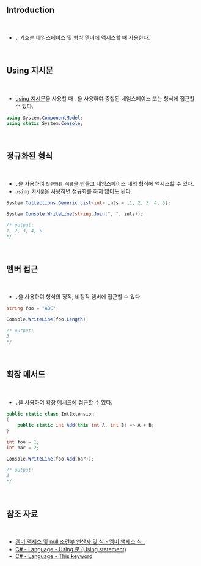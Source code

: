 ## Introduction

<br>

- `.` 기호는 네임스페이스 및 형식 멤버에 액세스할 때 사용한다.

<br>

## Using 지시문

<br>

- [using 지시문](https://peponi-paradise.tistory.com/entry/C-Language-Using-directive)을 사용할 때 `.`을 사용하여 중첩된 네임스페이스 또는 형식에 접근할 수 있다.

```cs
using System.ComponentModel;
using static System.Console;
```

<br>

## 정규화된 형식

<br>

- `.`을 사용하여 `정규화된 이름`을 만들고 네임스페이스 내의 형식에 액세스할 수 있다.
- `using 지시문`을 사용하면 정규화를 하지 않아도 된다.

```cs
System.Collections.Generic.List<int> ints = [1, 2, 3, 4, 5];

System.Console.WriteLine(string.Join(", ", ints));

/* output:
1, 2, 3, 4, 5
*/
```

<br>

## 멤버 접근

<br>

- `.`을 사용하여 형식의 정적, 비정적 멤버에 접근할 수 있다.

```cs
string foo = "ABC";

Console.WriteLine(foo.Length);

/* output:
3
*/
```

<br>

## 확장 메서드

<br>

- `.`을 사용하여 [확장 메서드](https://peponi-paradise.tistory.com/entry/C-Language-This-keyword)에 접근할 수 있다.

```cs
public static class IntExtension
{
    public static int Add(this int A, int B) => A + B;
}
```
```cs
int foo = 1;
int bar = 2;

Console.WriteLine(foo.Add(bar));

/* output:
3
*/
```

<br>

## 참조 자료

<br>

- [멤버 액세스 및 null 조건부 연산자 및 식 - 멤버 액세스 식 .](https://learn.microsoft.com/ko-kr/dotnet/csharp/language-reference/operators/member-access-operators#member-access-expression-)
- [C# - Language - Using 문 (Using statement)](https://peponi-paradise.tistory.com/entry/C-Language-Using-directive)
- [C# - Language - This keyword](https://peponi-paradise.tistory.com/entry/C-Language-This-keyword)